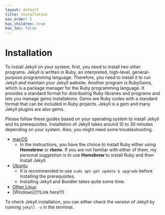 ```yaml
---
layout: default
title: Installation
nav_order: 5
has_children: true
has_toc: false
---
```


# Installation

To install Jekyll on your system, first, you need to install two other programs. Jekyll is written in Ruby, an interpreted, high-level, general-purpose programming language. Therefore, you need to install it to run Jekyll and maintain your Jekyll website. Another program is RubyGems, which is a package manager for the Ruby programming language. It provides a standard format for distributing Ruby libraries and programs and lets you manage gems installations. Gems are Ruby codes with a standard format that can be included in Ruby projects. Jekyll is a gem and many Jekyll plugins are also gems. 

Please follow these guides based on your operating system to install Jekyll and its prerequisites. Installation of Jekyll takes around 10 to 30 minutes depending on your system. Also, you might need some troubleshooting.

+ [macOS](https://jekyllrb.com/docs/installation/macos/)
    + In the instructions, you have the choice to install Ruby either using **Homebrew** or **rbenv**. If you are not familiar with either of them, my personal suggestion is to use **Homebrew** to install Ruby and then Install Jekyll.
+ [Ubuntu](https://jekyllrb.com/docs/installation/ubuntu/)
    + It is recommended to use `sudo apt-get update & upgrade` before installing the prerequisites.
    + Installing Jekyll and Bundler takes quite some time. 
+ [Other Linux](https://jekyllrb.com/docs/installation/other-linux/)
+ [Windows](!!!Link here!!!)

To check Jekyll installation, you can either check the version of Jekyll by running `jekyll -v` in the terminal.